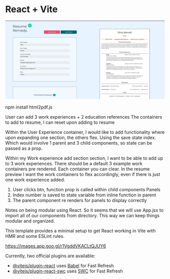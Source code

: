 # React + Vite

![Project Screenshot](./ResumeRemedyScreenshot.png)


npm install html2pdf.js

User can add 3 work experiences + 2 education references
The containers to add to resume, I can reset upon adding to resume

Within the User Experience container, I would like to add functionality where upon expanding one section, the others flex.
Using the save state index.
Which would involve 1 parent and 3 child components, so state can be passed as a prop.

Within my Work experience add section
section, I want to be able to add up to 3 work experiences. 
There should be a default 3 
example work containers pre rendered. 
Each container you can clear.
In the resume preview I want the work containers to flex accordingly, even if there is just one work experience added. 


1. User clicks btn, function prop is called within child components Panels
2. Index number is saved to state variable from inline function in parent
3. The parent component re renders for panels to display correctly



Notes on being modular using React. So it seems that we will use 
App.jsx to import all of our components from directory. This way we 
can keep things modular and organized. 

This template provides a minimal setup to get React working in Vite with HMR and some ESLint rules.

https://images.app.goo.gl/r1VgddVKACLtQJUY6

Currently, two official plugins are available:

- [@vitejs/plugin-react](https://github.com/vitejs/vite-plugin-react/blob/main/packages/plugin-react/README.md) uses [Babel](https://babeljs.io/) for Fast Refresh
- [@vitejs/plugin-react-swc](https://github.com/vitejs/vite-plugin-react-swc) uses [SWC](https://swc.rs/) for Fast Refresh


